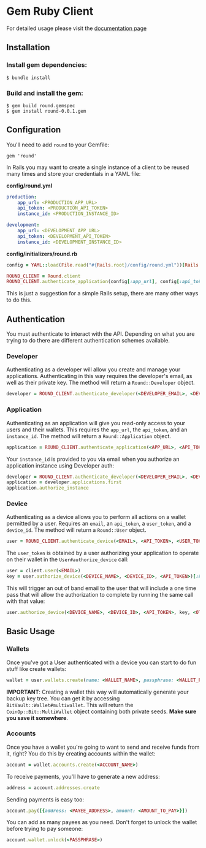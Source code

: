 # Gem Ruby Client

For detailed usage please visit the [documentation page](https://guide.gem.co)

## Installation

### Install gem dependencies:

    $ bundle install

### Build and install the gem:

    $ gem build round.gemspec
    $ gem install round-0.0.1.gem

## Configuration

You'll need to add `round` to your Gemfile:

    gem 'round'

In Rails you may want to create a single instance of a client to be reused many times and store your credentials in a YAML file:

__config/round.yml__

```yaml
production:
    app_url: <PRODUCTION_APP_URL>
    api_token: <PRODUCTION_API_TOKEN>
    instance_id: <PRODUCTION_INSTANCE_ID>

development: 
    app_url: <DEVELOPMENT_APP_URL>
    api_token: <DEVELOPMENT_API_TOKEN>
    instance_id: <DEVELOPMENT_INSTANCE_ID>
```

__config/initializers/round.rb__
```ruby
config = YAML::load(File.read("#{Rails.root}/config/round.yml"))[Rails.env]

ROUND_CLIENT = Round.client
ROUND_CLIENT.authenticate_application(config[:app_url], config[:api_token], config[:instance_id])
```
    
This is just a suggestion for a simple Rails setup, there are many other ways to do this.

## Authentication

You must authenticate to interact with the API. Depending on what you are trying to do there are different authentication schemes available.

### Developer

Authenticating as a developer will allow you create and manage your applications. Authenticating in this way requires the developer's email, as well as their private key. The method will return a `Round::Developer` object.
```ruby
developer = ROUND_CLIENT.authenticate_developer(<DEVELOPER_EMAIL>, <DEVELOPER_PRIVATE_KEY>)
```

### Application

Authenticating as an application will give you read-only access to your users and their wallets. This requires the `app_url`, the `api_token`, and an `instance_id`. The method will return a `Round::Application` object.
```ruby
application = ROUND_CLIENT.authenticate_application(<APP_URL>, <API_TOKEN>, <INSTANCE_ID>)
```
Your `instance_id` is provided to you via email when you authorize an application instance using Developer auth:
```ruby
developer = ROUND_CLIENT.authenticate_developer(<DEVELOPER_EMAIL>, <DEVELOPER_PRIVATE_KEY>)
application = developer.applications.first
application.authorize_instance
```

### Device

Authenticating as a device allows you to perform all actions on a wallet permitted by a user. Requires an `email`, an `api_token`, a `user_token`, and a `device_id`. The method will return a `Round::User` object.
```ruby
user = ROUND_CLIENT.authenticate_device(<EMAIL>, <API_TOKEN>, <USER_TOKEN>, <DEVICE_ID>)
```
The `user_token` is obtained by a user authorizing your application to operate on their wallet in the `User#authorize_device` call:
```ruby
user = client.user(<EMAIL>)
key = user.authorize_device(<DEVICE_NAME>, <DEVICE_ID>, <API_TOKEN>)[:key]
```

This will trigger an out of band email to the user that will include a one time pass that will allow the authorization to complete by running the same call with that value:
```ruby
user.authorize_device(<DEVICE_NAME>, <DEVICE_ID>, <API_TOKEN>, key, <OTP_FROM_EMAIL>)
```

## Basic Usage

### Wallets

Once you've got a User authenticated with a device you can start to do fun stuff like create wallets:

```ruby
wallet = user.wallets.create(name: <WALLET_NAME>, passphrase: <WALLET_PASSPHRASE>)
```
    
__IMPORTANT__: Creating a wallet this way will automatically generate your backup key tree. You can get it by accessing `BitVault::Wallet#multiwallet`. This will return the `CoinOp::Bit::MultiWallet` object containing both private seeds. __Make sure you save it somewhere__.
    
### Accounts

Once you have a wallet you're going to want to send and receive funds from it, right? You do this by creating accounts within the wallet:
```ruby
account = wallet.accounts.create(<ACCOUNT_NAME>)
```
    
To receive payments, you'll have to generate a new address:
```ruby
address = account.addresses.create
```

Sending payments is easy too:
```ruby
account.pay([{address: <PAYEE_ADDRESS>, amount: <AMOUNT_TO_PAY>}])
```

You can add as many payees as you need.
Don't forget to unlock the wallet before trying to pay someone:
```ruby
account.wallet.unlock(<PASSPHRASE>)
```    
